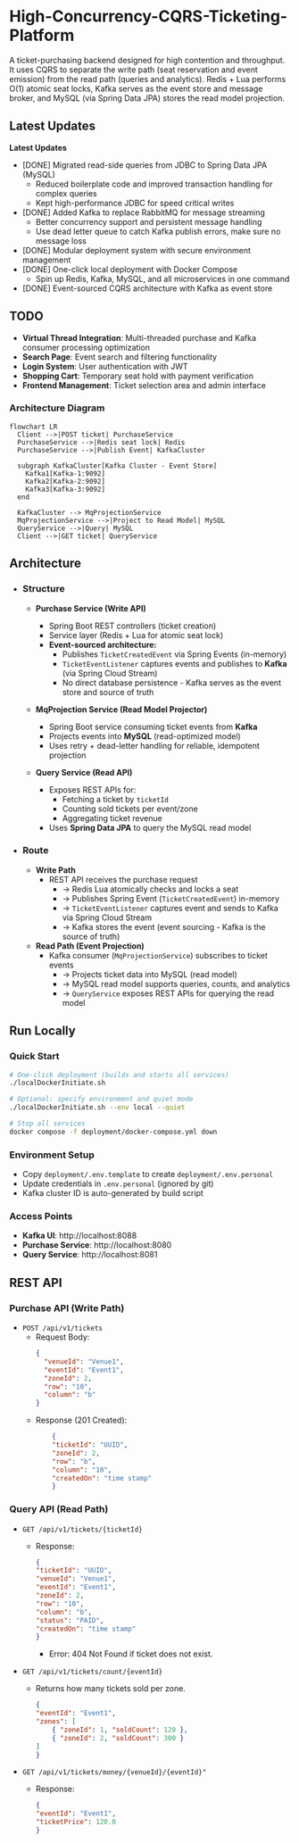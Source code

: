 # High-Concurrency-CQRS-Ticketing-Platform

A ticket-purchasing backend designed for high contention and throughput.
It uses CQRS to separate the write path (seat reservation and event emission) from the read path (queries and
analytics).
Redis + Lua performs O(1) atomic seat locks, Kafka serves as the event store and message broker, and MySQL (via Spring Data JPA) stores the read model projection.

## Latest Updates

**Latest Updates**

- [DONE] Migrated read-side queries from JDBC to Spring Data JPA (MySQL)
    - Reduced boilerplate code and improved transaction handling for complex queries
    - Kept high-performance JDBC for speed critical writes
- [DONE] Added Kafka to replace RabbitMQ for message streaming
    - Better concurrency support and persistent message handling
    - Use dead letter queue to catch Kafka publish errors, make sure no message loss
- [DONE] Modular deployment system with secure environment management
- [DONE] One-click local deployment with Docker Compose
    - Spin up Redis, Kafka, MySQL, and all microservices in one command
- [DONE] Event-sourced CQRS architecture with Kafka as event store

## TODO

- **Virtual Thread Integration**: Multi-threaded purchase and Kafka consumer processing optimization
- **Search Page**: Event search and filtering functionality  
- **Login System**: User authentication with JWT
- **Shopping Cart**: Temporary seat hold with payment verification
- **Frontend Management**: Ticket selection area and admin interface

### Architecture Diagram

```mermaid
flowchart LR
  Client -->|POST ticket| PurchaseService
  PurchaseService -->|Redis seat lock| Redis
  PurchaseService -->|Publish Event| KafkaCluster
  
  subgraph KafkaCluster[Kafka Cluster - Event Store]
    Kafka1[Kafka-1:9092]
    Kafka2[Kafka-2:9092] 
    Kafka3[Kafka-3:9092]
  end
  
  KafkaCluster --> MqProjectionService
  MqProjectionService -->|Project to Read Model| MySQL
  QueryService -->|Query| MySQL
  Client -->|GET ticket| QueryService
```

## Architecture

- ### Structure
    - **Purchase Service (Write API)**
      - Spring Boot REST controllers (ticket creation)
      - Service layer (Redis + Lua for atomic seat lock)
      - **Event-sourced architecture:**
          - Publishes `TicketCreatedEvent` via Spring Events (in-memory)
          - `TicketEventListener` captures events and publishes to **Kafka** (via Spring Cloud Stream)
          - No direct database persistence - Kafka serves as the event store and source of truth
      
    - **MqProjection Service (Read Model Projector)**
      - Spring Boot service consuming ticket events from **Kafka**
      - Projects events into **MySQL** (read-optimized model)
      - Uses retry + dead-letter handling for reliable, idempotent projection

    - **Query Service (Read API)**
        - Exposes REST APIs for:
            - Fetching a ticket by `ticketId`
            - Counting sold tickets per event/zone
            - Aggregating ticket revenue
        - Uses **Spring Data JPA** to query the MySQL read model

- ### Route
    - **Write Path**
        - REST API receives the purchase request
            - → Redis Lua atomically checks and locks a seat
            - → Publishes Spring Event (`TicketCreatedEvent`) in-memory
            - → `TicketEventListener` captures event and sends to Kafka via Spring Cloud Stream
            - → Kafka stores the event (event sourcing - Kafka is the source of truth)
    - **Read Path (Event Projection)**
        - Kafka consumer (`MqProjectionService`) subscribes to ticket events
            - → Projects ticket data into MySQL (read model)
            - → MySQL read model supports queries, counts, and analytics
            - → `QueryService` exposes REST APIs for querying the read model

## Run Locally

### Quick Start
```bash
# One-click deployment (builds and starts all services)
./localDockerInitiate.sh

# Optional: specify environment and quiet mode
./localDockerInitiate.sh --env local --quiet

# Stop all services
docker compose -f deployment/docker-compose.yml down
```

### Environment Setup
- Copy `deployment/.env.template` to create `deployment/.env.personal`
- Update credentials in `.env.personal` (ignored by git)
- Kafka cluster ID is auto-generated by build script

### Access Points
- **Kafka UI**: http://localhost:8088
- **Purchase Service**: http://localhost:8080
- **Query Service**: http://localhost:8081

## REST API

### Purchase API (Write Path)

- `POST /api/v1/tickets`
    - Request Body:
      ```json
      {
        "venueId": "Venue1",
        "eventId": "Event1",
        "zoneId": 2,
        "row": "10",
        "column": "b"
      }
      ```
    - Response (201 Created):
      ```json
          {
          "ticketId": "UUID",
          "zoneId": 2,
          "row": "b",
          "column": "10",
          "createdOn": "time stamp"
          }
      ```

### Query API (Read Path)

- `GET /api/v1/tickets/{ticketId}`
    - Response:
      ```json
      {
      "ticketId": "UUID",
      "venueId": "Venue1",
      "eventId": "Event1",
      "zoneId": 2,
      "row": "10",
      "column": "b",
      "status": "PAID",
      "createdOn": "time stamp"
      }
      ```
        - Error:  404 Not Found if ticket does not exist.

- `GET /api/v1/tickets/count/{eventId}`
    - Returns how many tickets sold per zone.
      ```json
      {
      "eventId": "Event1",
      "zones": [
          { "zoneId": 1, "soldCount": 120 },
          { "zoneId": 2, "soldCount": 300 }
      ]
      }
      ```

- `GET /api/v1/tickets/money/{venueId}/{eventId}"`
    - Response:
        ```JSON
        {
        "eventId": "Event1",
        "ticketPrice": 120.0
        }
        ```

